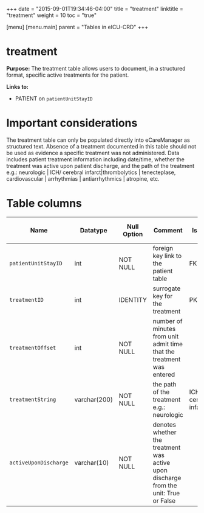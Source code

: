 +++
date = "2015-09-01T19:34:46-04:00"
title = "treatment"
linktitle = "treatment"
weight = 10
toc = "true"

[menu]
  [menu.main]
    parent = "Tables in eICU-CRD"
+++

# treatment

**Purpose:**
The treatment table allows users to document, in a structured format, specific active treatments for the patient.


**Links to:**

* PATIENT on `patientUnitStayID`

# Important considerations

The treatment table can only be populated directly into eCareManager as structured text. Absence of a treatment documented in this table should not be used as evidence a specific treatment was not administered.
Data includes patient treatment information including date/time, whether the treatment was active upon patient discharge, and the path of the treatment e.g.: neurologic | ICH/ cerebral infarct|thrombolytics | tenecteplase, cardiovascular | arrhythmias | antiarrhythmics | atropine, etc.

# Table columns

Name | Datatype | Null Option | Comment | Is Key | Stored Transformed Created
---- | ---- | ---- | ---- | ---- | ----
`patientUnitStayID` | int | NOT NULL | foreign key link to the patient table | FK | C
`treatmentID` | int | IDENTITY | surrogate key for the treatment | PK | C
`treatmentOffset` | int | NOT NULL | number of minutes from unit admit time that the treatment was entered |  | C
`treatmentString` | varchar(200) | NOT NULL | the path of the treatment e.g.: neurologic|ICH/ cerebral infarct|thrombolytics|tenecteplase, cardiovascular|arrhythmias|antiarrhythmics|atropine, etc. |  | S
`activeUponDischarge` | varchar(10) | NOT NULL | denotes whether the treatment was active upon discharge from the unit: True or False |  | S

<!-- # Detailed description

* To follow. -->
